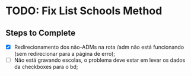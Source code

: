 # TODO: Fix List Schools Method

## Steps to Complete
- [x] Redirecionamento dos não-ADMs na rota /adm não está funcionando (sem redirecionar para a página de erro);
- [ ] Não está gravando escolas, o problema deve estar em levar os dados da checkboxes para o bd;
